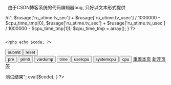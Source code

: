 
 
由于CSDN博客系统的代码编辑器bug, 只好以文本形式提供
 
<?php
/**
 * author: selfimpr
 * blog: http://blog.csdn.net/lgg201
 * mail: goosman.lei@gmail.com
 */
header("Content-Type: text/html; charset=utf-8;");
function user_cputime() {
$rusage = getrusage();
return $rusage['ru_utime.tv_sec'] + $rusage['ru_utime.tv_usec'] / 1000000;
}
function system_cputime() {
$rusage = getrusage();
return $rusage['ru_stime.tv_sec'] + $rusage['ru_stime.tv_usec'] / 1000000;
}
$cpu_time_tmp = array();
function cputime_start() {
global $cpu_time_tmp;
$rusage = getrusage();
$cpu_time_tmp[] = $rusage['ru_utime.tv_sec'] + $rusage['ru_utime.tv_usec'] / 1000000;
$cpu_time_tmp[] = $rusage['ru_stime.tv_sec'] + $rusage['ru_stime.tv_usec'] / 1000000;
}
function cputime_end() {
global $cpu_time_tmp;
$rusage = getrusage();
printf("user_cpu: %.8f, system_cpu: %.8f<br />/n", $rusage['ru_utime.tv_sec'] + $rusage['ru_utime.tv_usec'] / 1000000 - $cpu_time_tmp[0], $rusage['ru_stime.tv_sec'] + $rusage['ru_stime.tv_usec'] / 1000000 - $cpu_time_tmp[1]);
$cpu_time_tmp = array();
}
?>
<?php
isset($_POST['code']) and $code = preg_replace("/////(.)/", "$1", $_POST['code']);;
?>
<body onkeypress="if(event.keyCode == 10 || (event.ctrlKey && event.keyCode == 13)) document.forms['input'].submit();">
<form action="<?php echo $_SERVER[PHP_SELF]; ?>" method="POST" name="input">

```

<?php echo $code; ?>

```

<input type="submit" value="submit" /><input type="reset" value="reset" />
<br />
<input id="pre" type="button" value="pre" />
<input id="printr" type="button" value="printr" />
<input id="vardump" type="button" value="vardump" />
<input id="time" type="button" value="time" />
<input id="usercpu" type="button" value="usercpu" />
<input id="systemcpu" type="button" value="systemcpu" />
<input id="cpu" type="button" value="cpu" />
<a href="<?php echo $_SERVER[PHP_SELF]; ?>">重置本页</a>
<a href="<?php echo $_SERVER[PHP_SELF]; ?>" target="_blank">新开页签</a>
</form>
<?php
if(isset($_POST['code'])) {
print "<h1>测试结果</h1>";
eval($code);
}
?>
</body>
<script type="text/javascript">
if ( document.addEventListener ) {
document.addEventListener( "DOMContentLoaded", domready, false );
} else if ( document.attachEvent ) {
document.attachEvent("onreadystatechange", function(){
if ( document.readyState === "complete" ) {
domready();
}
});
}
function domready() {
document.getElementById('pre').onclick = function() {
var ele = document.getElementById('code'), value = ele.value, prefix = //n.+$/.test(value) ? "/n" : "";
ele.value += prefix + 'echo "<pre>";/necho "</pre>";';
};
document.getElementById('printr').onclick = function() {
var ele = document.getElementById('code'), value = ele.value, prefix = //n.+$/.test(value) ? "/n" : "";
ele.value += prefix + 'echo "<pre>";/nprint_r();/necho "</pre>";';
};
document.getElementById('vardump').onclick = function() {
var ele = document.getElementById('code'), value = ele.value, prefix = //n.+$/.test(value) ? "/n" : "";
ele.value += prefix + 'echo "<pre>";/nvar_dump();/necho "</pre>";';
};
document.getElementById('time').onclick = function() {
var ele = document.getElementById('code'), value = ele.value, prefix = //n.+$/.test(value) ? "/n" : "";
ele.value += prefix + '$start = microtime(true);/n$end = microtime(true);/nprintf("%.8f<br />", $end - $start);';
};
document.getElementById('usercpu').onclick = function() {
var ele = document.getElementById('code'), value = ele.value, prefix = //n.+$/.test(value) ? "/n" : "";
ele.value += prefix + '$start = user_cputime();/n$end = user_cputime();/nprintf("%.8f<br />", $end - $start);';
};
document.getElementById('systemcpu').onclick = function() {
var ele = document.getElementById('code'), value = ele.value, prefix = //n.+$/.test(value) ? "/n" : "";
ele.value += prefix + '$start = system_cputime();/n$end = system_cputime();/nprintf("%.8f<br />", $end - $start);';
};
document.getElementById('cpu').onclick = function() {
var ele = document.getElementById('code'), value = ele.value, prefix = //n.+$/.test(value) ? "/n" : "";
ele.value += prefix + '$start = cputime_start();/n$end = cputime_end();/n';
};
};
</script>
 
